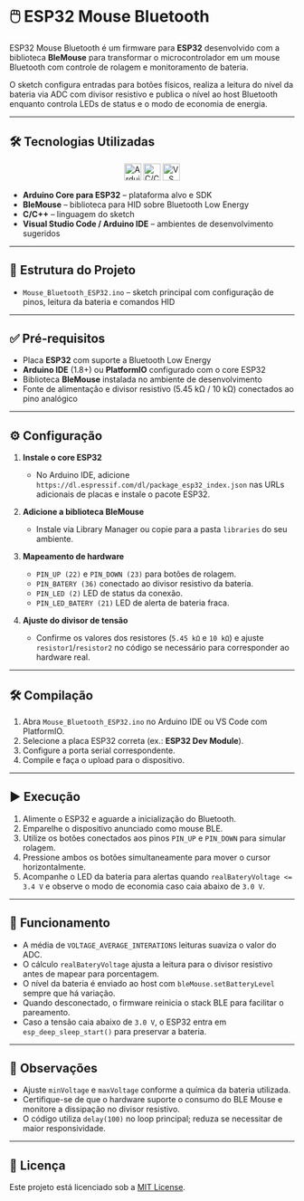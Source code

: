 # 🖱️ ESP32 Mouse Bluetooth

ESP32 Mouse Bluetooth é um firmware para **ESP32** desenvolvido com a biblioteca **BleMouse** para transformar o microcontrolador em um mouse Bluetooth com controle de rolagem e monitoramento de bateria.

O sketch configura entradas para botões físicos, realiza a leitura do nível da bateria via ADC com divisor resistivo e publica o nível ao host Bluetooth enquanto controla LEDs de status e o modo de economia de energia.

---

## 🛠️ Tecnologias Utilizadas

<p align="center">
  <img src="https://cdn.jsdelivr.net/gh/devicons/devicon/icons/arduino/arduino-original.svg" alt="Arduino" width="30" height="30"/>
  <img src="https://cdn.jsdelivr.net/gh/devicons/devicon/icons/embeddedc/embeddedc-original.svg" alt="C/C++" width="30" height="30"/>
  <img src="https://cdn.jsdelivr.net/gh/devicons/devicon/icons/vscode/vscode-original.svg" alt="VS Code" width="30" height="30"/>
</p>

- **Arduino Core para ESP32** – plataforma alvo e SDK
- **BleMouse** – biblioteca para HID sobre Bluetooth Low Energy
- **C/C++** – linguagem do sketch
- **Visual Studio Code / Arduino IDE** – ambientes de desenvolvimento sugeridos

---

## 📂 Estrutura do Projeto

- `Mouse_Bluetooth_ESP32.ino` – sketch principal com configuração de pinos, leitura da bateria e comandos HID

---

## ✅ Pré-requisitos

- Placa **ESP32** com suporte a Bluetooth Low Energy
- **Arduino IDE** (1.8+) ou **PlatformIO** configurado com o core ESP32
- Biblioteca **BleMouse** instalada no ambiente de desenvolvimento
- Fonte de alimentação e divisor resistivo (5.45 kΩ / 10 kΩ) conectados ao pino analógico

---

## ⚙️ Configuração

1. **Instale o core ESP32**
   - No Arduino IDE, adicione `https://dl.espressif.com/dl/package_esp32_index.json` nas URLs adicionais de placas e instale o pacote ESP32.

2. **Adicione a biblioteca BleMouse**
   - Instale via Library Manager ou copie para a pasta `libraries` do seu ambiente.

3. **Mapeamento de hardware**
   - `PIN_UP (22)` e `PIN_DOWN (23)` para botões de rolagem.
   - `PIN_BATERY (36)` conectado ao divisor resistivo da bateria.
   - `PIN_LED (2)` LED de status da conexão.
   - `PIN_LED_BATERY (21)` LED de alerta de bateria fraca.

4. **Ajuste do divisor de tensão**
   - Confirme os valores dos resistores (`5.45 kΩ` e `10 kΩ`) e ajuste `resistor1`/`resistor2` no código se necessário para corresponder ao hardware real.

---

## 🛠️ Compilação

1. Abra `Mouse_Bluetooth_ESP32.ino` no Arduino IDE ou VS Code com PlatformIO.
2. Selecione a placa ESP32 correta (ex.: **ESP32 Dev Module**).
3. Configure a porta serial correspondente.
4. Compile e faça o upload para o dispositivo.

---

## ▶️ Execução

1. Alimente o ESP32 e aguarde a inicialização do Bluetooth.
2. Emparelhe o dispositivo anunciado como mouse BLE.
3. Utilize os botões conectados aos pinos `PIN_UP` e `PIN_DOWN` para simular rolagem.
4. Pressione ambos os botões simultaneamente para mover o cursor horizontalmente.
5. Acompanhe o LED da bateria para alertas quando `realBateryVoltage <= 3.4 V` e observe o modo de economia caso caia abaixo de `3.0 V`.

---

## 🔎 Funcionamento

- A média de `VOLTAGE_AVERAGE_INTERATIONS` leituras suaviza o valor do ADC.
- O cálculo `realBateryVoltage` ajusta a leitura para o divisor resistivo antes de mapear para porcentagem.
- O nível da bateria é enviado ao host com `bleMouse.setBatteryLevel` sempre que há variação.
- Quando desconectado, o firmware reinicia o stack BLE para facilitar o pareamento.
- Caso a tensão caia abaixo de `3.0 V`, o ESP32 entra em `esp_deep_sleep_start()` para preservar a bateria.

---

## 📌 Observações

- Ajuste `minVoltage` e `maxVoltage` conforme a química da bateria utilizada.
- Certifique-se de que o hardware suporte o consumo do BLE Mouse e monitore a dissipação no divisor resistivo.
- O código utiliza `delay(100)` no loop principal; reduza se necessitar de maior responsividade.

---

## 📄 Licença

Este projeto está licenciado sob a [MIT License](LICENSE).
